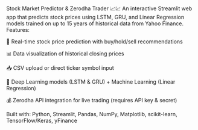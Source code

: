 Stock Market Predictor & Zerodha Trader 📈💹
An interactive Streamlit web app that predicts stock prices using LSTM, GRU, and Linear Regression models trained on up to 15 years of historical data from Yahoo Finance.
Features:

🔮 Real-time stock price prediction with buy/hold/sell recommendations

📊 Data visualization of historical closing prices

📥 CSV upload or direct ticker symbol input

🤖 Deep Learning models (LSTM & GRU) + Machine Learning (Linear Regression)

💰 Zerodha API integration for live trading (requires API key & secret)

Built with:
Python, Streamlit, Pandas, NumPy, Matplotlib, scikit-learn, TensorFlow/Keras, yFinance
